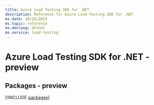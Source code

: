 ```yaml
---
title: Azure Load Testing SDK for .NET
description: Reference for Azure Load Testing SDK for .NET
ms.date: 10/26/2023
ms.topic: reference
ms.devlang: dotnet
ms.service: load-testing
---
```

# Azure Load Testing SDK for .NET - preview
## Packages - preview
[!INCLUDE [packages](load-testing-index.md)]